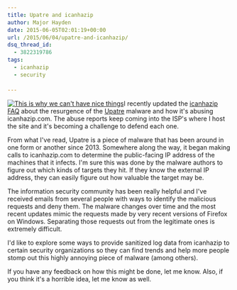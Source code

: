 ```yaml
---
title: Upatre and icanhazip
author: Major Hayden
date: 2015-06-05T02:01:19+00:00
url: /2015/06/04/upatre-and-icanhazip/
dsq_thread_id:
  - 3822319786
tags:
  - icanhazip
  - security

---
```

[<img src="/wp-content/uploads/2015/06/cant_have_nice_things-300x225.jpg" alt="This is why we can&#039;t have nice things" width="300" height="225" class="alignright size-medium wp-image-5619" srcset="/wp-content/uploads/2015/06/cant_have_nice_things-300x225.jpg 300w, /wp-content/uploads/2015/06/cant_have_nice_things.jpg 490w" sizes="(max-width: 300px) 100vw, 300px" />][1]I recently updated the [icanhazip FAQ][2] about the resurgence of the [Upatre][3] malware and how it's abusing icanhazip.com. The abuse reports keep coming into the ISP's where I host the site and it's becoming a challenge to defend each one.

From what I've read, Upatre is a piece of malware that has been around in one form or another since 2013. Somewhere along the way, it began making calls to icanhazip.com to determine the public-facing IP address of the machines that it infects. I'm sure this was done by the malware authors to figure out which kinds of targets they hit. If they know the external IP address, they can easily figure out how valuable the target may be.

The information security community has been really helpful and I've received emails from several people with ways to identify the malicious requests and deny them. The malware changes over time and the most recent updates mimic the requests made by very recent versions of Firefox on Windows. Separating those requests out from the legitimate ones is extremely difficult.

I'd like to explore some ways to provide sanitized log data from icanhazip to certain security organizations so they can find trends and help more people stomp out this highly annoying piece of malware (among others).

If you have any feedback on how this might be done, let me know. Also, if you think it's a horrible idea, let me know as well.

 [1]: /wp-content/uploads/2015/06/cant_have_nice_things.jpg
 [2]: /icanhazip-com-faq/
 [3]: http://www.trendmicro.com/vinfo/us/threat-encyclopedia/malware/upatre
